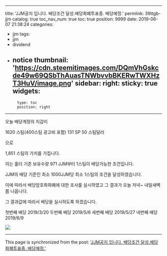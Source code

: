
---
title: 'JJM공지 입니다. 배당조건 달성.배당화폐투표중. 배당예정.'
permlink: 39ttgb-jjm
catalog: true
toc_nav_num: true
toc: true
position: 9999
date: 2019-06-07 21:38:24
categories:
- jjm
tags:
- jjm
- dividend
- notice
thumbnail: 'https://cdn.steemitimages.com/DQmVhGskcde49w69QSbThAuasTNWbvvbBKERwTWXHzT3HuV/image.png'
sidebar:
    right:
        sticky: true
widgets:
    -
        type: toc
        position: right
---


오늘 배당계정의 지갑이

1620 스팀(400스팀 광고비 포함)
131 SP 
50 스팀달러

으로

1,851 스팀의 가치를 가집니다.

이는 홀더 기준 보유수량 971 JJM부터 1스팀이 배당가능한 조건입니다.

JJM의 배당 기준인 최소 1000JJM당 최소 1스팀의 조건을 달성하였습니다.

이에 따라서 배당암호화화폐에 대한 조사를 실시하였고 그 결과가 오늘 저녁~ 내일새벽 쯤 나옵니다.

그 결과값에 따라서 배당을 실시하도록 하겠습니다.

첫번째 배당 2019/3/20
두번째 배당 2019/5/6
세번째 배당 2019/5/27
네번째 배당 2019/6/9


![](https://cdn.steemitimages.com/DQmVhGskcde49w69QSbThAuasTNWbvvbBKERwTWXHzT3HuV/image.png)

- - -

This page is synchronized from the post: ['JJM공지 입니다. 배당조건 달성.배당화폐투표중. 배당예정.'](https://steemit.com/@virus707/39ttgb-jjm)
